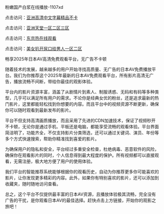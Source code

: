 粉嫩国产白浆在线播放-1107xd

点击访问：<a href="https://heiliaowzu4ur.pages.dev/">亚洲高清中文字幕精品不卡</a>

点击访问：<a href="https://heiliaozj3tjd.pages.dev/">亚洲天堂一区二区三区</a>

点击访问：<a href="https://heiliaoe8ajia.pages.dev/">东京热在线观看</a>

点击访问：<a href="https://heiliao2dmwwy.pages.dev/">美女扒开尿口给男人一区二区</a>

畅享2025年日本AV高清免费观看平台，无广告不卡顿

随着技术的发展，越来越多的用户开始寻找高质量、无广告的日本AV免费播放平台。我们为你推荐这个2025年最新的日本AV免费观看平台，所有影片高清无广告，播放流畅不间断，带给你最佳的观影体验。

平台内的影片资源丰富，涵盖了从剧情片到素人、制服诱惑、无码和有码等多种类型，几乎可以满足所有用户的需求。不论你是经典女优的粉丝，还是追求最新的热门影片，这里都能轻松找到你想要的内容。而且平台中的视频资源不断更新，确保你可以随时观看到最新发布的影片。

平台不但支持高清画质播放，而且采用了先进的CDN加速技术，保证了视频秒开不卡顿，无论你是通过手机、平板还是电脑，都能享受流畅的观看体验。平台界面简洁明了，功能齐全，不仅支持影片分类筛选，还可以通过关键词、演员、年份等多个方式快速搜索，帮助你精准找到喜爱的影片。

为确保用户的隐私和安全，平台经过多重安全检查，杜绝病毒、恶意软件的风险，确保你在观看影片的同时，个人信息得到最大程度的保护。所有视频都可以直接观看，无需注册，极大地方便了用户的使用体验。

我们平台的智能推荐系统能够根据你的观看历史，自动为你推荐更多你可能喜欢的影片，让你发现更多精彩的内容。此外，如果你有特别喜欢的影片，还可以添加到收藏夹，随时随地访问查看。

总之，这个平台不仅提供最丰富的日本AV资源，且播放体验极其流畅，完全没有广告的干扰，是你观看日本AV的最佳选择。赶快点击上方链接，开始你的观影之旅吧！

<span style="display:none;">[Canonical link](https://github.com/duann2402/10007 )</span>
